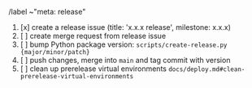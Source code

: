 /label ~"meta: release"

1. [x] create a release issue (title: 'x.x.x release', milestone: x.x.x)
1. [ ] create merge request from release issue
1. [ ] bump Python package version: `scripts/create-release.py {major/minor/patch}`
1. [ ] push changes, merge into `main` and tag commit with version
1. [ ] clean up prerelease virtual environments `docs/deploy.md#clean-prerelease-virtual-environments`
